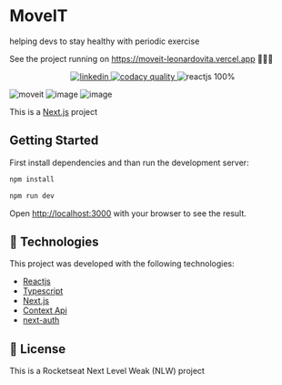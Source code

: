 # MoveIT

helping devs to stay healthy with periodic exercise

See the project running on https://moveit-leonardovita.vercel.app 🚀🚀🚀

<p align="center">
 <a href="https://www.linkedin.com/in/leonardo-vita-milanez-de-almeida-48b27a14a/" target="_blank">
   <img src="https://img.shields.io/badge/Linkedin--inactive?style=social&logo=Linkedin" alt="linkedin"/>
 </a> 
 <a href="https://app.codacy.com/gh/LeonardoVita/Moveit/dashboard?branch=master" target="_blank">
   <img src="https://img.shields.io/badge/code__quality-B-brightgreen?logo=codacy" alt="codacy quality"/>
 </a>
 <img src="https://img.shields.io/badge/Reactjs-100%25-informational" alt="reactjs 100%"/>
</p>

![moveit](https://user-images.githubusercontent.com/43863949/110219040-aba9e180-7e9b-11eb-958d-46036e2a10a9.gif)
![image](https://user-images.githubusercontent.com/43863949/110218816-79e44b00-7e9a-11eb-9536-031dd3ec9a11.png)
![image](https://user-images.githubusercontent.com/43863949/110218839-9c766400-7e9a-11eb-8fc6-c7765261b973.png)

This is a [Next.js](https://nextjs.org/) project

## Getting Started

First install dependencies and than run the development server:

```bash
npm install

npm run dev
```

Open [http://localhost:3000](http://localhost:3000) with your browser to see the result.

## :rocket: Technologies

 This project was developed with the following technologies:

-  [Reactjs](https://reactjs.org)
-  [Typescript](https://www.typescriptlang.org)
-  [Next.js](https://nextjs.org) 
-  [Context Api](https://pt-br.reactjs.org/docs/context.html) 
-  [next-auth](https://next-auth.js.org) 
  
## :memo: License
This is a Rocketseat Next Level Weak (NLW) project 


